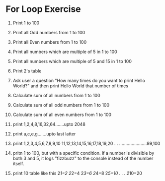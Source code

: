 # For Loop Exercise

1. Print 1 to 100
2. Print all Odd numbers from 1 to 100
3. Print all Even numbers from 1 to 100
4. Print all numbers which are multiple of 5 in 1 to 100
5. Print all numbers which are multiple of 5 and 15 in 1 to 100
6. Print 2's table
7. Ask user a question "How many times do you want to print Hello World?" and then print Hello World that number of times
8. Calculate sum of all numbers from 1 to 100
9. Calculate sum of all odd numbers from 1 to 100
10. Calculate sum of all even numbers from 1 to 100
11. print 1,2,4,8,16,32,64.......upto 2048
12. print a,c,e,g.......upto last latter
13. print 1,2,3,4,5,6,7,8,9,10
    11,12,13,14,15,16,17,18,19,20
    .
    .
    ......................99,100
14. pritn 1 to 100, but with a specific condition. If a number is divisible by both 3 and 5, it logs "fizzbuzz" to the console instead of the number itself.

15. print 10 table like this
    2*1=2
    2*2=4
    2*3=6
    2*4=8
    2*5=10
    .
    .
    .
    2*10=20
